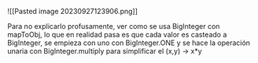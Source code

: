 ![[Pasted image 20230927123906.png]]

Para no explicarlo profusamente, ver como se usa BigInteger con mapToObj, lo que en realidad pasa es que cada valor es casteado a BigInteger, se empieza con uno con BigInteger.ONE y se hace la operación unaria con BigInteger.multiply para simplificar el (x,y) -> x*y

